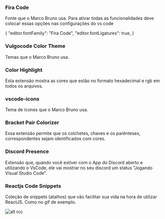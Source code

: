 ### Fira Code

Fonte que o Marco Bruno usa.
Para ativar todas as  funcionalidades deve colocar essas opções nas configurações do vs code

{ 
"editor.fontFamily": "Fira Code",
"editor.fontLigatures": true,
}

### Vulgocode Color Theme

Temas que o Marco Bruno usa.

###  Color Highlight

Esta extensão mostra as cores que estão no formato hexadecimal e rgb em todos os arquivos.

### vscode-icons 

Tema de ícones que o Marco Bruno usa.

### Bracket Pair Colorizer

Essa extensão permite que os colchetes, chaves e os parênteses, correspondentes sejam identificados com cores.

### Discord Presence

Extensão que, quando você estiver com o App do Discord aberto e utilizando o VsCode, ele vai mostrar no seu discord um status "Jogando Visual Studio Code".

###  Reactjs Code Snippets

Coleção de snippets (atalhos) que vão facilitar sua vida na hora de utilizar ReactJS. Como no gif de exemplo.

![alt rcc](https://raw.githubusercontent.com/xabikos/vscode-react/master/images/component.gif)

